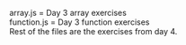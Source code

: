 array.js = Day 3 array exercises <br>
function.js = Day 3 function exercises<br>
Rest of the files are the exercises from day 4.<br>
